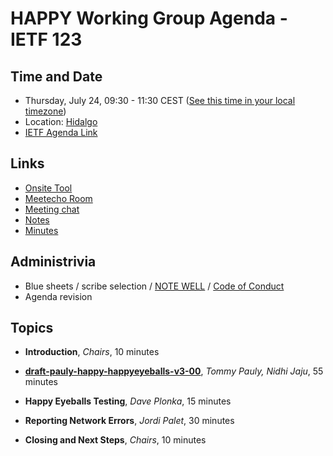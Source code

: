 # HAPPY Working Group Agenda - IETF 123

## Time and Date

* Thursday, July 24, 09:30 - 11:30 CEST ([See this time in your local timezone](https://www.timeanddate.com/worldclock/fixedtime.html?msg=HAPPY+at+IETF+123&iso=20250724T0930&p1=141&ah=2))
* Location: [Hidalgo](https://datatracker.ietf.org/meeting/123/floor-plan?room=hidalgo)
* [IETF Agenda Link](https://datatracker.ietf.org/meeting/123/agenda/?show=happy)

## Links

* [Onsite Tool](https://meetings.conf.meetecho.com/onsite123/?group=happy&short=happy&item=1)
* [Meetecho Room](https://meetings.conf.meetecho.com/ietf123/?group=happy&short=happy&item=1)
* [Meeting chat](https://zulip.ietf.org/#narrow/stream/happy)
* [Notes](https://notes.ietf.org/notes-ietf-123-happy)
* [Minutes](https://datatracker.ietf.org/doc/minutes-123-happy/)

## Administrivia

* Blue sheets / scribe selection / [NOTE WELL](https://www.ietf.org/about/note-well.html) / [Code of Conduct](https://www.rfc-editor.org/rfc/rfc7154.html)
* Agenda revision

## Topics

- **Introduction**, _Chairs_, 10 minutes

- **[draft-pauly-happy-happyeyeballs-v3-00](https://datatracker.ietf.org/doc/draft-pauly-happy-happyeyeballs-v3/)**, _Tommy Pauly, Nidhi Jaju_, 55 minutes

- **Happy Eyeballs Testing**, _Dave Plonka_, 15 minutes

- **Reporting Network Errors**, _Jordi Palet_, 30 minutes

- **Closing and Next Steps**, _Chairs_, 10 minutes